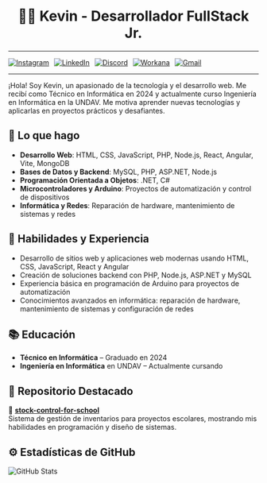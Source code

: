 <h1 align="center">👨‍💻 Kevin - Desarrollador FullStack Jr.</h1>

---

<div style="display: flex; gap: 10px;">
  <a href="https://www.instagram.com/malokevin_/">
    <img src="https://img.shields.io/badge/Instagram-@malokevin_-E4405F?logo=instagram&logoColor=white&style=flat" alt="Instagram">
  </a>
  <a href="https://www.linkedin.com/in/kevinn809/">
    <img src="https://img.shields.io/badge/LinkedIn-@kevinn809?logo=linkedin&logoColor=white&style=flat" alt="LinkedIn">
  </a>
  <a href="https://discord.com/users/680188094376312863">
    <img src="https://img.shields.io/badge/Discord-!Mkevin-7289DA?logo=discord&logoColor=white&style=flat" alt="Discord">
  </a>
  <a href="https://www.workana.com/freelancer/cd87276a7b242849bd229eb8ad079586">
    <img src="https://img.shields.io/badge/Workana-KevinVillanueva-FF6A00?logo=workana&logoColor=white&style=flat" alt="Workana">
  </a>
  <a href="mailto:kevinlautarovillanueva809@gmail.com">
    <img src="https://img.shields.io/badge/Gmail-kevinlautarovillanueva809%40gmail.com-D14836?logo=gmail&logoColor=white&style=flat" alt="Gmail">
  </a>
</div>

---

¡Hola! Soy Kevin, un apasionado de la tecnología y el desarrollo web. Me recibí como Técnico en Informática en 2024 y actualmente curso Ingeniería en Informática en la UNDAV. Me motiva aprender nuevas tecnologías y aplicarlas en proyectos prácticos y desafiantes.

## 🚀 Lo que hago

- **Desarrollo Web**: HTML, CSS, JavaScript, PHP, Node.js, React, Angular, Vite, MongoDB  
- **Bases de Datos y Backend**: MySQL, PHP, ASP.NET, Node.js  
- **Programación Orientada a Objetos**: .NET, C#  
- **Microcontroladores y Arduino**: Proyectos de automatización y control de dispositivos  
- **Informática y Redes**: Reparación de hardware, mantenimiento de sistemas y redes

## 🧠 Habilidades y Experiencia

- Desarrollo de sitios web y aplicaciones web modernas usando HTML, CSS, JavaScript, React y Angular  
- Creación de soluciones backend con PHP, Node.js, ASP.NET y MySQL  
- Experiencia básica en programación de Arduino para proyectos de automatización  
- Conocimientos avanzados en informática: reparación de hardware, mantenimiento de sistemas y configuración de redes

## 📚 Educación

- **Técnico en Informática** – Graduado en 2024  
- **Ingeniería en Informática** en UNDAV – Actualmente cursando

## 📂 Repositorio Destacado

📁 [**stock-control-for-school**](https://github.com/kevinn809/stock-control-for-school)  
Sistema de gestión de inventarios para proyectos escolares, mostrando mis habilidades en programación y diseño de sistemas.

## ⚙️ Estadísticas de GitHub

![GitHub Stats](https://github-readme-stats.vercel.app/api?username=kevinn809&show_icons=true&theme=radical)

